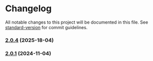 # Changelog

All notable changes to this project will be documented in this file. See [standard-version](https://github.com/conventional-changelog/standard-version) for commit guidelines.

### [2.0.4](https://github.com/microhobby/vscode-xonsh/compare/v2.0.1...v2.0.4) (2025-18-04)

### [2.0.1](https://github.com/microhobby/vscode-xonsh/compare/v0.3.3...v2.0.1) (2024-11-04)
